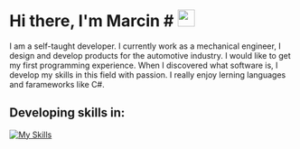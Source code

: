 # Hi there, I'm Marcin # <img src="https://raw.githubusercontent.com/MartinHeinz/MartinHeinz/master/wave.gif" width="30px">

  I am a self-taught developer. I currently work as a mechanical engineer, I design and develop products for the automotive industry. 
I would like to get my first programming experience. When I discovered what software is, I develop my skills in this field with passion. I really enjoy lerning languages and farameworks like C#. 

## Developing skills in:

[![My Skills](https://skillicons.dev/icons?i=cs,dotnet,git,github,visualstudio,&perline=6)](https://skillicons.dev)






<!--
**marcinkozakdev/marcinkozakdev** is a ✨ _special_ ✨ repository because its `README.md` (this file) appears on your GitHub profile.

Here are some ideas to get you started:

- 🔭 I’m currently working on ...
- 🌱 I’m currently learning ...
- 👯 I’m looking to collaborate on ...
- 🤔 I’m looking for help with ...
- 💬 Ask me about ...
- 📫 How to reach me: ...
- 😄 Pronouns: ...
- ⚡ Fun fact: ...
## My Stats:
![Anurag's GitHub stats](https://github-readme-stats.vercel.app/api?username=marcinkozakdev&theme=nord&show_icons=true)
#
[![Top Langs](https://github-readme-stats.vercel.app/api/top-langs/?username=marcinkozakdev&theme=nord)](https://github.com/marcinkozakdev/github-readme-stats)

![Git](https://img.shields.io/badge/git-%23F05033.svg?style=for-the-badge&logo=git&logoColor=white)
![.Net](https://img.shields.io/badge/.NET-5C2D91?style=for-the-badge&logo=.net&logoColor=white)
![C#](https://img.shields.io/badge/c%23-%23239120.svg?style=for-the-badge&logo=c-sharp&logoColor=white)
![MicrosoftSQLServer](https://img.shields.io/badge/Microsoft%20SQL%20Sever-CC2927?style=for-the-badge&logo=microsoft%20sql%20server&logoColor=white) 
![Postman](https://img.shields.io/badge/Postman-FF6C37?style=for-the-badge&logo=postman&logoColor=white)
-->
